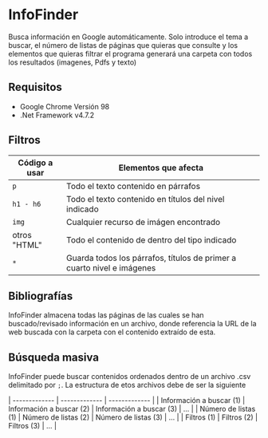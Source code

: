 # InfoFinder
Busca información en Google automáticamente. Solo introduce el tema a buscar, el número de listas de páginas que quieras que consulte y los elementos que quieras filtrar el programa generará una carpeta con todos los resultados (imagenes, Pdfs y texto)

## Requisitos

* Google Chrome Versión 98
* .Net Framework v4.7.2

## Filtros

| Código a usar | Elementos que afecta |
| ------------- | ------------- |
| `p`  | Todo el texto contenido en párrafos  |
| `h1 - h6`  | Todo el texto contenido en títulos del nivel indicado |
| `img` | Cualquier recurso de imágen encontrado |
| otros "HTML" | Todo el contenido de dentro del tipo indicado |
| `*` | Guarda todos los párrafos, títulos de primer a cuarto nivel e imágenes |

## Bibliografías

InfoFinder almacena todas las páginas de las cuales se han buscado/revisado información en un archivo, donde referencia la URL de la web buscada con la carpeta con el contenido extraído de esta.

## Búsqueda masiva

InfoFinder puede buscar contenidos ordenados dentro de un archivo .csv delimitado por `;`. La estructura de etos archivos debe de ser la siguiente

| ------------- | ------------- | ------------- | 
| Información a buscar (1)  | Información a buscar (2)  | Información a buscar (3) | ... |
| Número de listas (1) | Número de listas (2) | Número de listas (3) | ... |
| Filtros (1) | Filtros (2) | Filtros (3) | ... |
